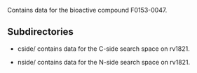 Contains data for the bioactive compound F0153-0047.

## Subdirectories

- cside/ contains data for the C-side search space on rv1821.

- nside/ contains data for the N-side search space on rv1821.

